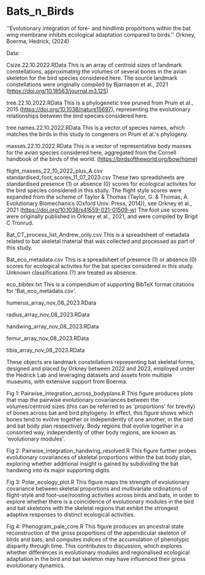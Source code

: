 # Bats_n_Birds

''Evolutionary integration of fore- and 
hindlimb proportions within the bat wing membrane 
inhibits ecological adaptation compared to birds.''
Orkney, Boerma, Hedrick, (2024)

Data: 

Csize.22.10.2022.RData
This is an array of centroid sizes of landmark constellations, approximating the volumes of several bones
in the avian skeleton for the bird species considered here. 
The source landmark constellations were originally compiled by Bjarnason et al., 2021
(https://doi.org/10.18563/journal.m3.125)

tree.22.10.2022.RData
This is a phylogenetic tree pruned from Prum et al., 2015 (https://doi.org/10.1038/nature15697), 
representing the evolutionary relationships between the bird species considered here.

tree.names.22.10.2022.RData
This is a vector of species names, which matches the birds in this study to congeners on Prum et al.'s phylogeny. 

masses.22.10.2022.RData
This is a vector of representative body masses for the avian species considered here, 
aggregated from the Cornell handbook of the birds of the world. (https://birdsoftheworld.org/bow/home)

flight_masses_22_10_2022_plus_A.csv
standardised_foot_scores_11_07_2023.csv
These two spreadsheets are standardised presence (1) or absence (0) scores for ecological activites for the 
bird species considered in this study. The flight style scores were expanded from the scheme of Taylor & Thomas
(Taylor, G. & Thomas, A. Evolutionary Biomechanics (Oxford Univ. Press, 2014)), see Orkney et al., 2021 (https://doi.org/10.1038/s41559-021-01509-w)
The foot use scores were originally published in Orkney et al., 2021, and were compiled by Brigit C Tronrud. 

Bat_CT_process_list_Andrew_only.csv
This is a spreadsheet of metadata related to bat skeletal material that was collected and processed
as part of this study.

Bat_eco_metadata.csv
This is a spreadsheet of presence (1) or absence (0) scores for ecological activites for the bat
species considered in this study. Unknown classifications (?) are treated as absence. 

eco_bibtex.txt
This is a compendium of supporting BibTeX format citations for 'Bat_eco_metadata.csv'.

humerus_array_nov_08_2023.RData

radius_array_nov_08_2023.RData

handwing_array_nov_08_2023.RData

femur_array_nov_08_2023.RData

tibia_array_nov_08_2023.RData

These objects are landmark constellations representing bat skeletal forms, designed and placed by Orkney between 2022 and 2023, 
employed under the Hedrick Lab and leveraging datasets and assets from multiple museums, with extensive support from Boerma.

Fig 1: Pairwise_integration_across_bodyplans.R
This figure produces plots that map the pairwise evolutionary covariances between the volumes/centroid sizes (this can be referred to as 'proportions' for brevity) of bones across
bat and bird phylogeny. 
In effect, this figure shows which bones tend to evolve together or independently of one another, in the bird and bat body plan respectively. Body regions that evolve together 
in a consorted way, independently of other body regions, are known as 'evolutionary modules'. 

Fig 2: Pairwise_integration_handwing_resolved.R
This figure further probes evolutionary covariances of skeletal proportions within the bat body plan, exploring whether additional insight is gained by subdividing the bat handwing
into its major supporting digits. 

Fig 3: Polar_ecology_plot.R
This figure maps the strength of evolutionary covariance between skeletal proportions and multivariate ordinations of flight-style and foot-use/roosting activities across birds and bats, 
in order to explore whether there is a coincidence of evolutionary modules in the bird and bat skeletons with the skeletal regions that exhibit the strongest adaptive responses to distinct
ecological activities. 

Fig 4: Phenogram_pale_core.R
This figure produces an ancestral state reconstruction of the gross proportions of the appendicular skeleton of birds and bats, and computes indices of the accumulation of phenotypic disparity through time. 
This contributes to discussion, which explores whether differences in evolutionary modules and regionalised ecological adaptation in the bird and bat skeleton may have influenced their gross evolutionary dynamics. 
